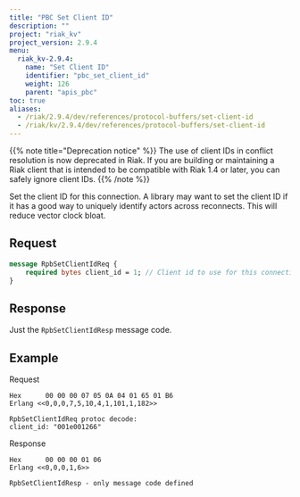 ```yaml
---
title: "PBC Set Client ID"
description: ""
project: "riak_kv"
project_version: 2.9.4
menu:
  riak_kv-2.9.4:
    name: "Set Client ID"
    identifier: "pbc_set_client_id"
    weight: 126
    parent: "apis_pbc"
toc: true
aliases:
  - /riak/2.9.4/dev/references/protocol-buffers/set-client-id
  - /riak/kv/2.9.4/dev/references/protocol-buffers/set-client-id
---
```


{{% note title="Deprecation notice" %}}
The use of client IDs in conflict resolution is now deprecated in Riak. If you
are building or maintaining a Riak client that is intended to be compatible
with Riak 1.4 or later, you can safely ignore client IDs.
{{% /note %}}

Set the client ID for this connection. A library may want to set the
client ID if it has a good way to uniquely identify actors across
reconnects. This will reduce vector clock bloat.

## Request

```protobuf
message RpbSetClientIdReq {
    required bytes client_id = 1; // Client id to use for this connection
}
```


## Response

Just the `RpbSetClientIdResp` message code.

## Example

Request

```
Hex      00 00 00 07 05 0A 04 01 65 01 B6
Erlang <<0,0,0,7,5,10,4,1,101,1,182>>

RpbSetClientIdReq protoc decode:
client_id: "001e001266"

```


Response

```
Hex      00 00 00 01 06
Erlang <<0,0,0,1,6>>

RpbSetClientIdResp - only message code defined
```

